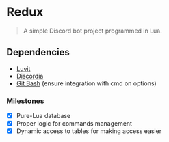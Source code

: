 # Redux
> A simple Discord bot project programmed in Lua.

## Dependencies
- [Luvit](https://luvit.io/)
- [Discordia](https://github.com/SinisterRectus/Discordia/)
- [Git Bash](https://gitforwindows.org/) (ensure integration with cmd on options)

### Milestones
- [x] Pure-Lua database
- [x] Proper logic for commands management
- [x] Dynamic access to tables for making access easier
